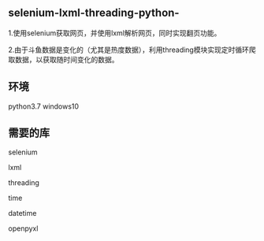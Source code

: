 ## selenium-lxml-threading-python-
1.使用selenium获取网页，并使用lxml解析网页，同时实现翻页功能。

2.由于斗鱼数据是变化的（尤其是热度数据），利用threading模块实现定时循环爬取数据，以获取随时间变化的数据。
## 环境
python3.7 windows10
## 需要的库
selenium

lxml

threading

time

datetime

openpyxl
